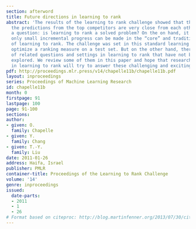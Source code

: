 ```yaml
---
section: afterword
title: Future directions in learning to rank
abstract: 'The results of the learning to rank challenge showed that the quality of
  the predictions from the top competitors are very close from each other. This raises
  a question: is learning to rank a solved problem? On the on hand, it is likely that
  only small incremental progress can be made in the “core” and traditional problematics
  of learning to rank. The challenge was set in this standard learning to rank scenario:
  optimize a ranking measure on a test set. But on the other hand, there are a lot
  of related questions and settings in learning to rank that have not been yet fully
  explored. We review some of them in this paper and hope that researchers interested
  in learning to rank will try to answer these challenging and exciting research questions.'
pdf: http://proceedings.mlr.press/v14/chapelle11b/chapelle11b.pdf
layout: inproceedings
series: Proceedings of Machine Learning Research
id: chapelle11b
month: 0
firstpage: 91
lastpage: 100
page: 91-100
sections: 
author:
- given: O.
  family: Chapelle
- given: Y.
  family: Chang
- given: T.-Y.
  family: Liu
date: 2011-01-26
address: Haifa, Israel
publisher: PMLR
container-title: Proceedings of the Learning to Rank Challenge
volume: '14'
genre: inproceedings
issued:
  date-parts:
  - 2011
  - 1
  - 26
# Format based on citeproc: http://blog.martinfenner.org/2013/07/30/citeproc-yaml-for-bibliographies/
---
```

